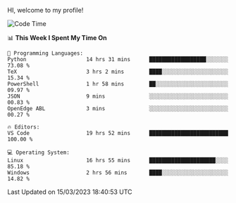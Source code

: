 HI, welcome to my profile!
<!--START_SECTION:waka-->
![Code Time](http://img.shields.io/badge/Code%20Time-634%20hrs%2013%20mins-blue)

📊 **This Week I Spent My Time On** 

```text
💬 Programming Languages: 
Python                   14 hrs 31 mins      ██████████████████░░░░░░░   73.08 % 
TeX                      3 hrs 2 mins        ████░░░░░░░░░░░░░░░░░░░░░   15.34 % 
PowerShell               1 hr 58 mins        ██░░░░░░░░░░░░░░░░░░░░░░░   09.97 % 
JSON                     9 mins              ░░░░░░░░░░░░░░░░░░░░░░░░░   00.83 % 
OpenEdge ABL             3 mins              ░░░░░░░░░░░░░░░░░░░░░░░░░   00.27 % 

🔥 Editors: 
VS Code                  19 hrs 52 mins      █████████████████████████   100.00 % 

💻 Operating System: 
Linux                    16 hrs 55 mins      █████████████████████░░░░   85.18 % 
Windows                  2 hrs 56 mins       ████░░░░░░░░░░░░░░░░░░░░░   14.82 % 
```


 Last Updated on 15/03/2023 18:40:53 UTC
<!--END_SECTION:waka-->

